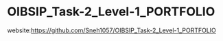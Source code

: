 # OIBSIP_Task-2_Level-1_PORTFOLIO
website:https://github.com/Sneh1057/OIBSIP_Task-2_Level-1_PORTFOLIO
